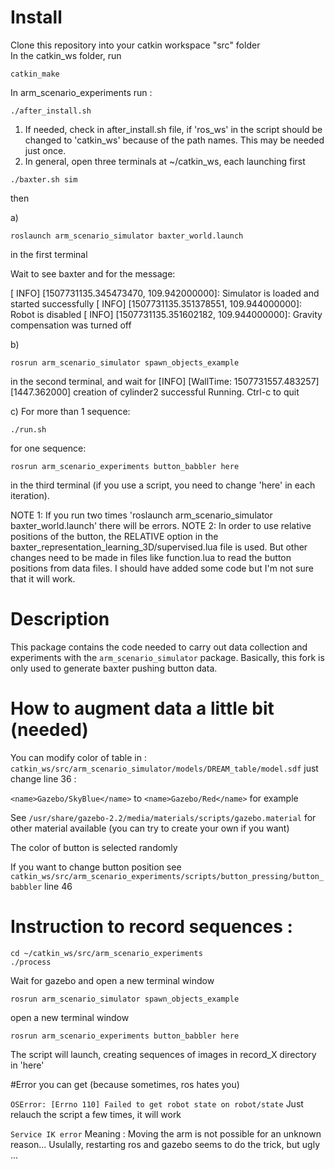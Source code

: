# Install 

Clone this repository into your catkin workspace "src" folder  
In the catkin_ws folder, run 
```
catkin_make
```

In arm_scenario_experiments run : 
```
./after_install.sh
```
1. If needed, check in after_install.sh file, if  'ros_ws' in the script should be changed to 'catkin_ws' because of the path names. This may be needed just once.
2. In general,  open three terminals at ~/catkin_ws, each launching first
```
./baxter.sh sim
```

then 


a) 
```
roslaunch arm_scenario_simulator baxter_world.launch  
```

in the first terminal


Wait to see baxter and for the message: 


[ INFO] [1507731135.345473470, 109.942000000]: Simulator is loaded and started successfully
[ INFO] [1507731135.351378551, 109.944000000]: Robot is disabled
[ INFO] [1507731135.351602182, 109.944000000]: Gravity compensation was turned off


b) 
```
rosrun arm_scenario_simulator spawn_objects_example 
```

in the second terminal, and wait for [INFO] [WallTime: 1507731557.483257] [1447.362000] creation of cylinder2 successful
Running. Ctrl-c to quit


c) For more than 1 sequence:

```
./run.sh
```

for one sequence: 

```
rosrun arm_scenario_experiments button_babbler here 
```

in the third terminal (if you use a script, you need to change 'here' in each iteration). 


NOTE 1: If you run two times 'roslaunch arm_scenario_simulator baxter_world.launch' there will be errors.
NOTE 2: In order to use relative positions of the button, the RELATIVE option in the baxter_representation_learning_3D/supervised.lua file is used. But other changes need to be made in files like function.lua to read the button positions from data files. I should have added some code but I'm not sure that it will work.



# Description

This package contains the code needed to carry out data collection and experiments with the `arm_scenario_simulator` package.
Basically, this fork is only used to generate baxter pushing button data.

# How to augment data a little bit (needed)

You can modify color of table in : `catkin_ws/src/arm_scenario_simulator/models/DREAM_table/model.sdf`
just change line 36 : 

`<name>Gazebo/SkyBlue</name>`
to 
`<name>Gazebo/Red</name>`  for example

See  `/usr/share/gazebo-2.2/media/materials/scripts/gazebo.material` for other material available (you can try to create your own if you want)

The color of button is selected randomly

If you want to change button position see `catkin_ws/src/arm_scenario_experiments/scripts/button_pressing/button_babbler` line 46

# Instruction to record sequences :

```
cd ~/catkin_ws/src/arm_scenario_experiments
./process
```


Wait for gazebo and open a new terminal window
```
rosrun arm_scenario_simulator spawn_objects_example
```

open a new terminal window
```
rosrun arm_scenario_experiments button_babbler here
```

The script will launch, creating sequences of images in record_X directory in 'here'

#Error you can get (because sometimes, ros hates you)

`OSError: [Errno 110] Failed to get robot state on robot/state`
Just relauch the script a few times, it will work

`Service IK error`
Meaning : Moving the arm is not possible for an unknown reason...
Usulally, restarting ros and gazebo seems to do the trick, but ugly ...
